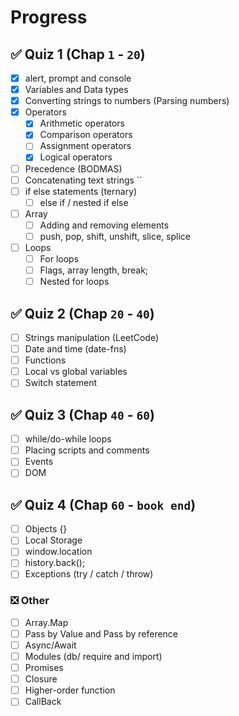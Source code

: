 # Progress

## ✅ Quiz 1 (Chap `1` - `20`)

- [x] alert, prompt and console
- [x] Variables and Data types
- [x] Converting strings to numbers (Parsing numbers)
- [x] Operators
  - [x] Arithmetic operators
  - [x] Comparison operators
  - [ ] Assignment operators
  - [x] Logical operators
- [ ] Precedence (BODMAS)
- [ ] Concatenating text strings ``
- [ ] if else statements (ternary)
  - [ ] else if / nested if else
- [ ] Array
  - [ ] Adding and removing elements
  - [ ] push, pop, shift, unshift, slice, splice
- [ ] Loops
  - [ ] For loops
  - [ ] Flags, array length, break;
  - [ ] Nested for loops

## ✅ Quiz 2 (Chap `20` - `40`)

- [ ] Strings manipulation (LeetCode)
- [ ] Date and time (date-fns)
- [ ] Functions
- [ ] Local vs global variables
- [ ] Switch statement

## ✅ Quiz 3 (Chap `40` - `60`)

- [ ] while/do-while loops
- [ ] Placing scripts and comments
- [ ] Events
- [ ] DOM

## ✅ Quiz 4 (Chap `60` - `book end`)

- [ ] Objects {}
- [ ] Local Storage
- [ ] window.location
- [ ] history.back();
- [ ] Exceptions (try / catch / throw)

### ❎ Other

- [ ] Array.Map
- [ ] Pass by Value and Pass by reference
- [ ] Async/Await
- [ ] Modules (db/ require and import)
- [ ] Promises
- [ ] Closure
- [ ] Higher-order function
- [ ] CallBack
